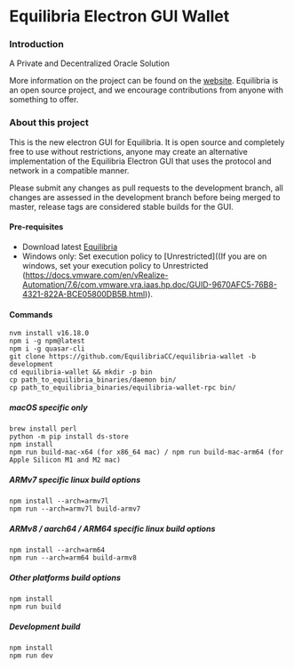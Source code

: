 # Equilibria Electron GUI Wallet

### Introduction
A Private and Decentralized Oracle Solution

More information on the project can be found on the [website](https://equilibriacc.com). Equilibria is an open source project, and we encourage contributions from anyone with something to offer.


### About this project

This is the new electron GUI for Equilibria. It is open source and completely free to use without restrictions, anyone may create an alternative implementation of the Equilibria Electron GUI that uses the protocol and network in a compatible manner.

Please submit any changes as pull requests to the development branch, all changes are assessed in the development branch before being merged to master, release tags are considered stable builds for the GUI.

#### Pre-requisites
- Download latest [Equilibria](https://github.com/EquilibriaCC/Equilibria)
- Windows only: Set execution policy to [Unrestricted]((If you are on windows, set your execution policy to Unrestricted (https://docs.vmware.com/en/vRealize-Automation/7.6/com.vmware.vra.iaas.hp.doc/GUID-9670AFC5-76B8-4321-822A-BCE05800DB5B.html)).

#### Commands
```
nvm install v16.18.0
npm i -g npm@latest
npm i -g quasar-cli
git clone https://github.com/EquilibriaCC/equilibria-wallet -b development
cd equilibria-wallet && mkdir -p bin
cp path_to_equilibria_binaries/daemon bin/
cp path_to_equilibria_binaries/equilibria-wallet-rpc bin/
```
##### macOS specific only
```
brew install perl
python -m pip install ds-store
npm install
npm run build-mac-x64 (for x86_64 mac) / npm run build-mac-arm64 (for Apple Silicon M1 and M2 mac)
```

##### ARMv7 specific linux build options
```
npm install --arch=armv7l
npm run --arch=armv7l build-armv7
```

##### ARMv8 / aarch64 / ARM64 specific linux build options
```
npm install --arch=arm64
npm run --arch=arm64 build-armv8
```

##### Other platforms build options
```
npm install
npm run build
```

##### Development build
```
npm install
npm run dev
```
